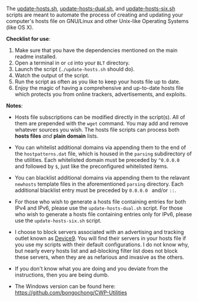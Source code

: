 The [update-hosts.sh](https://github.com/bongochong/CombinedPrivacyBlockLists/blob/master/BLT/update-hosts.sh), [update-hosts-dual.sh](https://github.com/bongochong/CombinedPrivacyBlockLists/blob/master/BLT/update-hosts-dual.sh), and [update-hosts-six.sh](https://github.com/bongochong/CombinedPrivacyBlockLists/blob/master/BLT/update-hosts-six.sh) scripts are meant to automate the process of creating and updating your computer's hosts file on GNU/Linux and other Unix-like Operating Systems (like OS X).

**Checklist for use**:
1. Make sure that you have the dependencies mentioned on the main readme installed.
2. Open a terminal in or `cd` into your `BLT` directory.
3. Launch the script (`./update-hosts.sh` should do).
4. Watch the output of the script.
5. Run the script as often as you like to keep your hosts file up to date.
6. Enjoy the magic of having a comprehensive and up-to-date hosts file which protects you from online trackers, advertisements, and exploits.


**Notes**:
- Hosts file subscriptions can be modified directly in the script(s). All of them are prepended with the `wget` command. You may add and remove whatever sources you wish. The hosts file scripts can process both **hosts files** *and* **plain domain** lists.

- You can whitelist additional domains via appending them to the end of the `hostpatterns.dat` file, which is housed in the `parsing` subdirectory of the utilities. Each whitelisted domain must be preceded by `^0.0.0.0 ` and followed by `$`, just like the preconfigured whitelisted items.

- You can blacklist additional domains via appending them to the relavant `newhosts` template files in the aforementioned `parsing` directory. Each additional blacklist entry must be preceded by `0.0.0.0 `  and/or  `::`.

- For those who wish to generate a hosts file containing entries for both IPv4 and IPv6, please use the `update-hosts-dual.sh` script. For those who wish to generate a hosts file containing entries only for IPv6, please use the `update-hosts-six.sh` script.

- I choose to block servers associated with an advertising and tracking outlet known as [Device9](https://www.bloomberg.com/research/stocks/private/snapshot.asp?privcapId=311903236). You will find their servers in your hosts file if you use my scripts with their default configurations. I do not know why, but nearly every hosts list and ad-blocking filter list does not block these servers, when they are as nefarious and invasive as the others.

- If you don't know what you are doing and you deviate from the instructions, then you are being dumb.

- The Windows version can be found here: https://github.com/bongochong/CWP-Utilities
